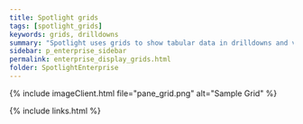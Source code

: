 ```yaml
---
title: Spotlight grids
tags: [spotlight_grids]
keywords: grids, drilldowns
summary: "Spotlight uses grids to show tabular data in drilldowns and views of raised alarms."
sidebar: p_enterprise_sidebar
permalink: enterprise_display_grids.html
folder: SpotlightEnterprise
---
```



{% include imageClient.html file="pane_grid.png" alt="Sample Grid" %}

{% include links.html %}
